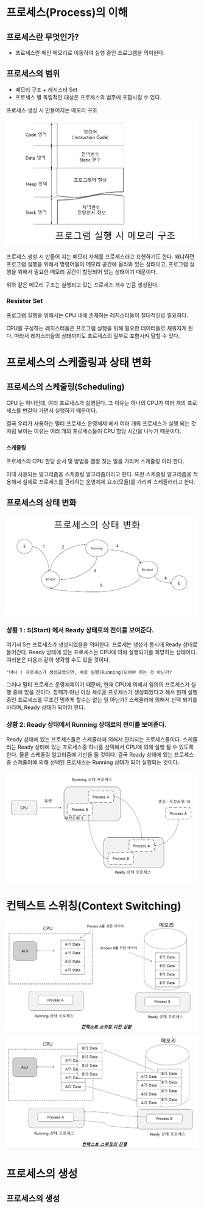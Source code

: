 # 프로세스(Process)의 이해

## 프로세스란 무엇인가?

- 프로세스란 메인 메모리로 이동하여 실행 중인 프로그램을 의미한다.  


## 프로세스의 범위

- 메모리 구조 + 레지스터 Set
- 프로세스 별 독립적인 대상은 프로세스의 범주에 포함시킬 수 있다.


프로세스 생성 시 만들어지는 메모리 구조

![img.png](img.png)

프로세스 생성 시 만들어 지는 메모리 자체를 프로세스라고 표현하기도 한다. 
왜냐하면 프로그램 실행을 위해서 명령어들이 메모리 공간에 올라와 있는 상태이고,
프로그램 실행을 위해서 필요한 메모리 공간이 할당되어 있는 상태이기 때문이다.

위와 같은 메모리 구조는 실행되고 있는 프로세스 개수 만큼 생성된다. 


### Resister Set
프로그램 실행을 위해서는 CPU 내에 존재하는 레지스터들이 절대적으로 필요하다.

CPU를 구성하는 레지스터들은 프로그램 실행을 위해 필요한 데이터들로 채워지게 된다.
따라서 레지스터들의 상태까지도 프로세스의 일부로 포함시켜 말할 수 있다.

# 프로세스의 스케줄링과 상태 변화

## 프로세스의 스케줄링(Scheduling)

CPU 는 하나인데, 여러 프로세스가 실행된다. 
그 이유는 하나의 CPU가 여러 개의 프로세스를 번갈아 가면서 실행하기 때문이다.

결국 우리가 사용하는 멀티 프로세스 운영체제 에서 여러 개의 프로세스가 실행 되는 것 처럼
보이는 이유는 여러 개의 프로세스들이 CPU 할당 시간을 나누기 때문이다.

### `스케줄링`
프로세스의 CPU 할당 순서 및 방법을 결정 짓는 일을 가리켜 스케줄링 이라 한다.

이때 사용되는 알고리즘을 스케줄링 알고리즘이라고 한다.
또한 스케줄링 알고리즘을 적용해서 실제로 프로세스를 관리하는 운영체제 요소(모듈)를 가리켜
스케줄러라고 한다.


## 프로세스의 상태 변화


![img_1.png](img_1.png)

### 상황 1 : S(Start) 에서 Ready 상태로의 전이를 보여준다.

여기서 S는 프로세스가 생성되었음을 의미한다. 프로세는 생성과 동시에
Ready 상태로 들어간다. Ready 상태에 있는 프로세스는 CPU에 의해
실행되기를 희망하는 상태이다. 
여러분은 다음과 같이 생각할 수도 있을 것이다. 

`"아니 ! 프로세스가 생성되었으면, 바로 실행(Running)되어야 하는 것 아닌가?`

그러나 멀티 프로세스 운영체제이기 때문에, 현재 CPU에 의해서 임의의 프로세스가 실행 중에
있을 것이다. 깡패가 아닌 이상 새로운 프로세스가 생성되었다고 해서 현재 실행 중인
프로세스를 무조건 멈추게 할수는 없는 일 아닌가?
스케줄러에 의해서 선택 되기를 바라며, Ready 상태가 되어야 한다.

### 상황 2: Ready 상태에서 Running 상태로의 전이를 보여준다.
Ready 상태에 있는 프로세스들은 스케줄러에 의해서 관리되는 프로세스들이다.
스케줄러는 Ready 상태에 있는 프로세스중 하나를 선택해서 CPU에 의해 실행 될 수 있도록 한다.
물론 스케줄링 알고리즘에 기반을 둘 것이다. 결국 Ready 상태에 있는 프로세스 중 스케줄러에 의해 선택된
프로세스는 Running 상태가 되어 실행되는 것이다.


![img_2.png](img_2.png) 


# 컨텍스트 스위칭(Context Switching)

![img_3.png](img_3.png)


![img_4.png](img_4.png)


# 프로세스의 생성

## 프로세스의 생성